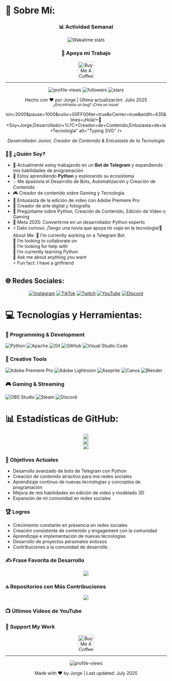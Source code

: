 # 💫 Sobre Mí:
<div align="center">

### 📊 Actividad Semanal
<div align="center">
  
![Wakatime stats](https://github-readme-stats.vercel.app/api/wakatime?username=JoorgeMayoor&theme=tokyonight&hide_border=false)

</div>

### 🌟 Apoya mi Trabajo
<div align="center">
  <a href="https://www.buymeacoffee.com/joorgemayoor" target="_blank">
    <img src="https://cdn.buymeacoffee.com/buttons/v2/default-yellow.png" alt="Buy Me A Coffee" height="50px">
  </a>
</div>

---
<div align="center">
  <img src="https://komarev.com/ghpvc/?username=J0rge23YT&label=Visitas%20al%20perfil&color=0e75b6&style=flat" alt="profile-views">
  
  <img src="https://img.shields.io/github/followers/JoorgeMayor?label=Seguidores&style=social" alt="followers">
  
  <img src="https://img.shields.io/github/stars/JoorgeMayoor?label=Estrellas&style=social" alt="stars">
</div>

<p align="center">
  Hecho con ❤️ por Jorge | Última actualización: Julio 2025<br>
  <sub>¿Encontraste un bug? ¡Crea un issue!</sub>
</p>

<!-- Creado con amor usando GitHub Profile README Generator y personalizado manualmente -->ion=3000&pause=1000&color=00FF00&center=true&vCenter=true&width=435&lines=¡Hola!+👋+Soy+Jorge;Desarrollador+%7C+Creador+de+Contenido;Entusiasta+de+la+Tecnología" alt="Typing SVG" />
</div>

<p align="center">
  <em>Desarrollador Junior, Creador de Contenido & Entusiasta de la Tecnología</em>
</p>

### 👨‍💻 ¿Quién Soy?

- 🔭 Actualmente estoy trabajando en un **Bot de Telegram** y expandiendo mis habilidades de programación
- 🌱 Estoy aprendiendo **Python** y explorando su ecosistema
- 💡 Me apasiona el Desarrollo de Bots, Automatización y Creación de Contenido
- 🎮 Creador de contenido sobre Gaming y Tecnología
- 🎥 Entusiasta de la edición de video con Adobe Premiere Pro
- 📸 Creador de arte digital y fotografía
- 💬 Pregúntame sobre Python, Creación de Contenido, Edición de Video o Gaming
- 🎯 Meta 2025: Convertirme en un desarrollador Python experto
- ⚡ Dato curioso: ¡Tengo una novia que apoya mi viaje en la tecnología!💫 About Me:
🔭 I’m currently working on a Telegram Bot<br>👯 I’m looking to collaborate on<br>🤝 I’m looking for help with<br>🌱 I’m currently learning Python<br>💬 Ask me about anything you want<br>⚡ Fun fact: I have a girlfriend


## 🌐 Redes Sociales:
<div align="center">
  
[![Instagram](https://img.shields.io/badge/Instagram-%23E4405F.svg?logo=Instagram&logoColor=white)](https://instagram.com/bykhork)
[![TikTok](https://img.shields.io/badge/TikTok-%23000000.svg?logo=TikTok&logoColor=white)](https://tiktok.com/@bykhork)
[![Twitch](https://img.shields.io/badge/Twitch-%239146FF.svg?logo=Twitch&logoColor=white)](https://twitch.tv/bykhork)
[![YouTube](https://img.shields.io/badge/YouTube-%23FF0000.svg?logo=YouTube&logoColor=white)](https://youtube.com/@Jorge23_YT)
[![Discord](https://img.shields.io/badge/Discord-%235865F2.svg?logo=Discord&logoColor=white)](https://discord.gg/tu-servidor)

</div>

# 💻 Tecnologías y Herramientas:

### 🔧 Programming & Development
![Python](https://img.shields.io/badge/python-3670A0?style=for-the-badge&logo=python&logoColor=ffdd54)
![Apache](https://img.shields.io/badge/apache-%23D42029.svg?style=for-the-badge&logo=apache&logoColor=white)
![Git](https://img.shields.io/badge/git-%23F05033.svg?style=for-the-badge&logo=git&logoColor=white)
![GitHub](https://img.shields.io/badge/github-%23121011.svg?style=for-the-badge&logo=github&logoColor=white)
![Visual Studio Code](https://img.shields.io/badge/VS%20Code-0078d7.svg?style=for-the-badge&logo=visual-studio-code&logoColor=white)

### 🎨 Creative Tools
![Adobe Premiere Pro](https://img.shields.io/badge/Adobe%20Premiere%20Pro-9999FF.svg?style=for-the-badge&logo=Adobe%20Premiere%20Pro&logoColor=white)
![Adobe Lightroom](https://img.shields.io/badge/Adobe%20Lightroom-31A8FF.svg?style=for-the-badge&logo=Adobe%20Lightroom&logoColor=white)
![Aseprite](https://img.shields.io/badge/Aseprite-FFFFFF?style=for-the-badge&logo=Aseprite&logoColor=#7D929E)
![Canva](https://img.shields.io/badge/Canva-%2300C4CC.svg?style=for-the-badge&logo=Canva&logoColor=white)
![Blender](https://img.shields.io/badge/blender-%23F5792A.svg?style=for-the-badge&logo=blender&logoColor=white)

### 🎮 Gaming & Streaming
![OBS Studio](https://img.shields.io/badge/OBS-302E31?style=for-the-badge&logo=obs-studio&logoColor=white)
![Steam](https://img.shields.io/badge/steam-%23000000.svg?style=for-the-badge&logo=steam&logoColor=white)
![Discord](https://img.shields.io/badge/Discord-%235865F2.svg?style=for-the-badge&logo=discord&logoColor=white)
# 📊 Estadísticas de GitHub:
<div align="center">
  
![](https://github-readme-stats.vercel.app/api?username=J0rge23YT&theme=tokyonight&hide_border=false&include_all_commits=true&count_private=true&locale=es)<br/>
![](https://github-readme-streak-stats.herokuapp.com/?user=J0rge23YT&theme=tokyonight&hide_border=false&locale=es)<br/>
![](https://github-readme-stats.vercel.app/api/top-langs/?username=J0rge23YT&theme=tokyonight&hide_border=false&include_all_commits=true&count_private=true&layout=compact&locale=es)

</div>

### 🎯 Objetivos Actuales
- Desarrollo avanzado de bots de Telegram con Python
- Creación de contenido atractivo para mis redes sociales
- Aprendizaje continuo de nuevas tecnologías y conceptos de programación
- Mejora de mis habilidades en edición de video y modelado 3D
- Expansión de mi comunidad en redes sociales

### 🏆 Logros
- Crecimiento constante en presencia en redes sociales
- Creación consistente de contenido y engagement con la comunidad
- Aprendizaje e implementación de nuevas tecnologías
- Desarrollo de proyectos personales exitosos
- Contribuciones a la comunidad de desarrollo

### ✍️ Frase Favorita de Desarrollo
<div align="center">
  
![](https://quotes-github-readme.vercel.app/api?type=horizontal&theme=tokyonight)

</div>

### 🔝 Repositorios con Más Contribuciones
<div align="center">
  
![](https://github-contributor-stats.vercel.app/api?username=J0rge23YT&limit=5&theme=tokyonight&combine_all_yearly_contributions=true)

</div>

### 📺 Últimos Videos de YouTube
<!-- YOUTUBE:START -->
<!-- Add your latest YouTube videos here manually or using a GitHub Action -->
<!-- YOUTUBE:END -->

### 🌟 Support My Work
<p align="center">
  <a href="https://www.buymeacoffee.com/your-username" target="_blank">
    <img src="https://cdn.buymeacoffee.com/buttons/v2/default-yellow.png" alt="Buy Me A Coffee" height="50px">
  </a>
</p>

---
<p align="center">
  <img src="https://komarev.com/ghpvc/?username=J0rge23YT&label=Profile%20views&color=0e75b6&style=flat" alt="profile-views">
</p>

<p align="center">
  Made with ❤️ by Jorge | Last updated: July 2025
</p>
